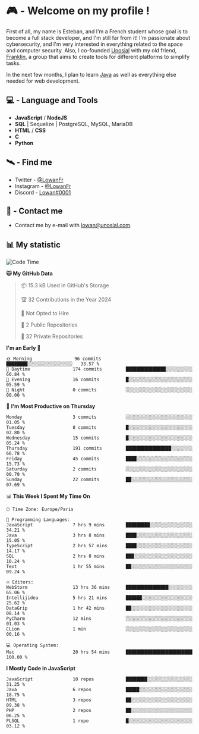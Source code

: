 # 🎮 - Welcome on my profile !
First of all, my name is Esteban, and I'm a French student whose goal is to become a full stack developer, and I'm still far from it!
I'm passionate about cybersecurity, and I'm very interested in everything related to the space and computer security.
Also, I co-founded [Unosial](https://github.com/Unosial) with my old friend, [Franklin](https://github.com/AbaFranklin/), a group that aims to create tools for different platforms to simplify tasks. 

In the next few months, I plan to learn [Java](https://www.java.com/) as well as everything else needed for web development.




## 💻 - Language and Tools
- **JavaScript** / **NodeJS**
- **SQL** | Sequelize | PostgreSQL, MySQL, MariaDB
- **HTML** / **CSS**
- **C**
- **Python**

## 🛰️ - Find me

 - Twitter - [@LowanFr](https://twitter.com/LowanFr/)
 - Instagram - [@LowanFr](https://instagram.com/LowanFr)
 - Discord -  [Lowan#0001](https://unosial.bio/Lowan)
 
## 📡 - Contact me
 - Contact me by e-mail with [lowan@unosial.com](mailto:lowan@unosial.com).

## 📊 My statistic
<!--START_SECTION:waka-->
![Code Time](http://img.shields.io/badge/Code%20Time-787%20hrs%2059%20mins-blue)

**🐱 My GitHub Data** 

> 📦 15.3 kB Used in GitHub's Storage 
 > 
> 🏆 32 Contributions in the Year 2024
 > 
> 🚫 Not Opted to Hire
 > 
> 📜 2 Public Repositories 
 > 
> 🔑 32 Private Repositories 
 > 
**I'm an Early 🐤** 

```text
🌞 Morning                96 commits          ████████░░░░░░░░░░░░░░░░░   33.57 % 
🌆 Daytime                174 commits         ███████████████░░░░░░░░░░   60.84 % 
🌃 Evening                16 commits          █░░░░░░░░░░░░░░░░░░░░░░░░   05.59 % 
🌙 Night                  0 commits           ░░░░░░░░░░░░░░░░░░░░░░░░░   00.00 % 
```
📅 **I'm Most Productive on Thursday** 

```text
Monday                   3 commits           ░░░░░░░░░░░░░░░░░░░░░░░░░   01.05 % 
Tuesday                  8 commits           █░░░░░░░░░░░░░░░░░░░░░░░░   02.80 % 
Wednesday                15 commits          █░░░░░░░░░░░░░░░░░░░░░░░░   05.24 % 
Thursday                 191 commits         █████████████████░░░░░░░░   66.78 % 
Friday                   45 commits          ████░░░░░░░░░░░░░░░░░░░░░   15.73 % 
Saturday                 2 commits           ░░░░░░░░░░░░░░░░░░░░░░░░░   00.70 % 
Sunday                   22 commits          ██░░░░░░░░░░░░░░░░░░░░░░░   07.69 % 
```


📊 **This Week I Spent My Time On** 

```text
🕑︎ Time Zone: Europe/Paris

💬 Programming Languages: 
JavaScript               7 hrs 9 mins        █████████░░░░░░░░░░░░░░░░   34.21 % 
Java                     3 hrs 8 mins        ████░░░░░░░░░░░░░░░░░░░░░   15.05 % 
TypeScript               2 hrs 57 mins       ████░░░░░░░░░░░░░░░░░░░░░   14.17 % 
SQL                      2 hrs 8 mins        ███░░░░░░░░░░░░░░░░░░░░░░   10.24 % 
Text                     1 hr 55 mins        ██░░░░░░░░░░░░░░░░░░░░░░░   09.24 % 

🔥 Editors: 
WebStorm                 13 hrs 36 mins      ████████████████░░░░░░░░░   65.06 % 
Intellijidea             5 hrs 21 mins       ██████░░░░░░░░░░░░░░░░░░░   25.62 % 
DataGrip                 1 hr 42 mins        ██░░░░░░░░░░░░░░░░░░░░░░░   08.14 % 
PyCharm                  12 mins             ░░░░░░░░░░░░░░░░░░░░░░░░░   01.03 % 
CLion                    1 min               ░░░░░░░░░░░░░░░░░░░░░░░░░   00.16 % 

💻 Operating System: 
Mac                      20 hrs 54 mins      █████████████████████████   100.00 % 
```

**I Mostly Code in JavaScript** 

```text
JavaScript               10 repos            ████████░░░░░░░░░░░░░░░░░   31.25 % 
Java                     6 repos             █████░░░░░░░░░░░░░░░░░░░░   18.75 % 
HTML                     3 repos             ██░░░░░░░░░░░░░░░░░░░░░░░   09.38 % 
PHP                      2 repos             ██░░░░░░░░░░░░░░░░░░░░░░░   06.25 % 
PLSQL                    1 repo              █░░░░░░░░░░░░░░░░░░░░░░░░   03.12 % 
```




<!--END_SECTION:waka-->
